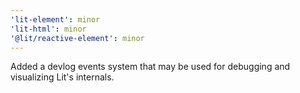 ```yaml
---
'lit-element': minor
'lit-html': minor
'@lit/reactive-element': minor
---
```


Added a devlog events system that may be used for debugging and visualizing Lit's internals.
